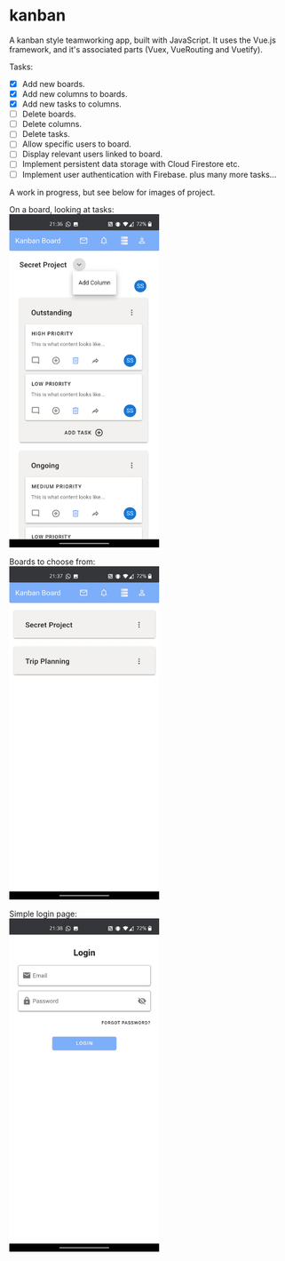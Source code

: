 # kanban

A kanban style teamworking app, built with JavaScript.  It uses the Vue.js framework, and it's associated parts (Vuex, VueRouting and Vuetify).

Tasks:
- [X] Add new boards.
- [X] Add new columns to boards.
- [X] Add new tasks to columns.
- [ ] Delete boards.
- [ ] Delete columns.
- [ ] Delete tasks.
- [ ] Allow specific users to board.
- [ ] Display relevant users linked to board.
- [ ] Implement persistent data storage with Cloud Firestore etc.
- [ ] Implement user authentication with Firebase.
plus many more tasks...

A work in progress, but see below for images of project.

On a board, looking at tasks:
<br/>
<img src="https://github.com/SamuelScotts/kanban/blob/master/images/tasks.jpg" width="270" height="600">

Boards to choose from:
<br/>
<img src="https://github.com/SamuelScotts/kanban/blob/master/images/projects.jpg" width="270" height="600">

Simple login page:
<br/>
<img src="https://github.com/SamuelScotts/kanban/blob/master/images/login.jpg" width="270" height="600">

